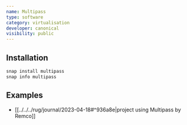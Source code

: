 ```yaml
---
name: Multipass
type: software
category: virtualisation
developer: canonical
visibility: public
---
```


## Installation

```bash
snap install multipass
snap info multipass
```


## Examples
- [[../../../rug/journal/2023-04-18#^936a8e|project using Multipass by Remco]]
